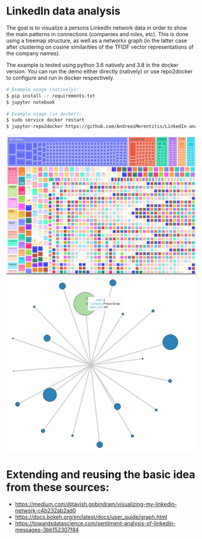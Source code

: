 # LinkedIn data analysis


The goal is to visualize a persons LinkedIn network data in order to show the main patterns in connections 
(companies and roles, etc). This is done using a treemap structure, as well as a networkx graph (in the latter
case after clustering on cosine similarities of the TFIDF vector representations of the company names). 

The example is tested using python 3.6 natively and 3.8 in the docker version. You can run the demo either 
directly (natively) or use repo2docker to configure and run in docker respectively.


```bash
# Example usage (natively): 
$ pip install -r requirements.txt
$ jupyter notebook 
```

```bash
# Example usage (in docker): 
$ sudo service docker restart
$ jupyter-repo2docker https://github.com/AndreasMerentitis/LinkedIn-analysis
```

![relative path 1](/Network_treemap.jpeg?raw=true "Network_treemap.jpeg")
![relative path 2](/Interactive_graph.jpeg?raw=true "Interactive_graph.jpeg")


# Extending and reusing the basic idea from these sources:
* https://medium.com/@tavish.gobindram/visualizing-my-linkedin-network-c4b232ab2ad0
* https://docs.bokeh.org/en/latest/docs/user_guide/graph.html
* https://towardsdatascience.com/sentiment-analysis-of-linkedin-messages-3bb152307f84



